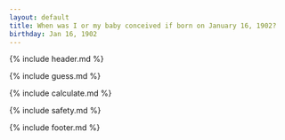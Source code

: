 ```yaml
---
layout: default
title: When was I or my baby conceived if born on January 16, 1902?
birthday: Jan 16, 1902
---
```


{% include header.md %}

{% include guess.md %}

{% include calculate.md %}

{% include safety.md %}

{% include footer.md %}



